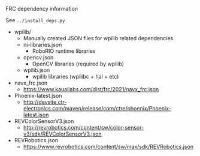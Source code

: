 FRC dependency information

See `../install_deps.py`

- wpilib/
    - Manually created JSON files for wpilib related dependencies
    - ni-libraries.json
        - RoboRIO runtime libraries
    - opencv.json
        - OpenCV libraries (required by wpilib)
    - wpilib.json
        - wpilib libraries (wpilibc + hal + etc)
- navx_frc.json
    - https://www.kauailabs.com/dist/frc/2021/navx_frc.json
- Phoenix-latest.json
    - http://devsite.ctr-electronics.com/maven/release/com/ctre/phoenix/Phoenix-latest.json
- REVColorSensorV3.json
    - http://revrobotics.com/content/sw/color-sensor-v3/sdk/REVColorSensorV3.json
- REVRobotics.json
    - https://www.revrobotics.com/content/sw/max/sdk/REVRobotics.json

